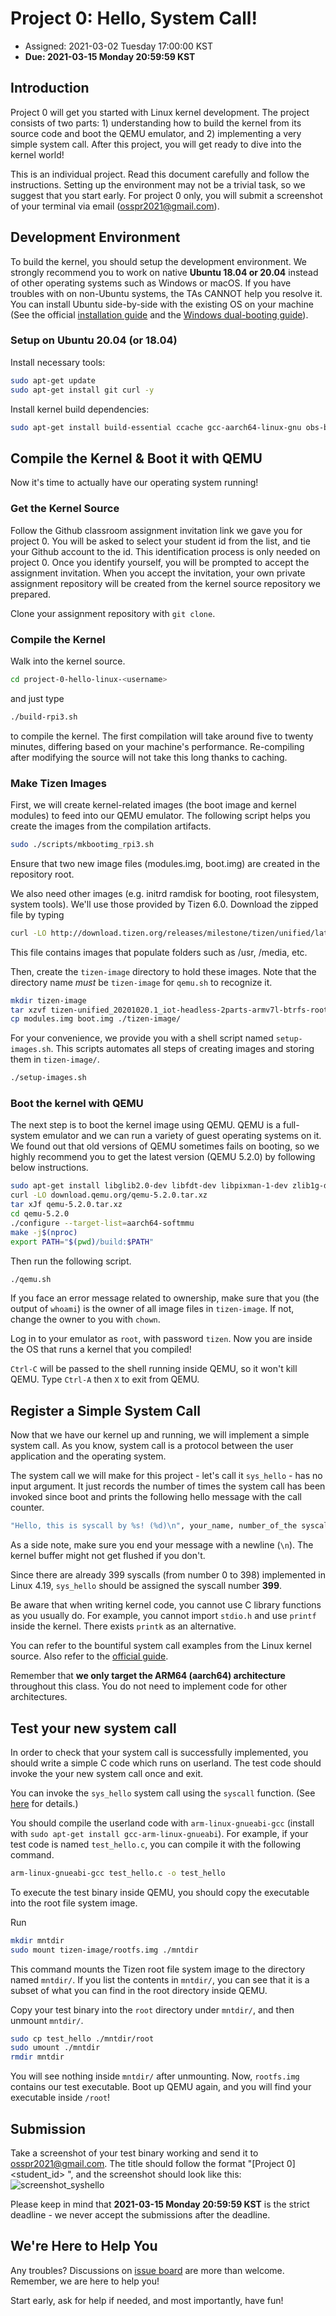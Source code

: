 # Project 0: Hello, System Call!


* Assigned: 2021-03-02 Tuesday 17:00:00 KST
* **Due: 2021-03-15 Monday 20:59:59 KST**

## Introduction

Project 0 will get you started with Linux kernel development. The project consists of two parts: 1) understanding how to build the kernel from its source code and boot the QEMU emulator, and 2) implementing a very simple system call. After this project, you will get ready to dive into the kernel world!

This is an individual project. Read this document carefully and follow the instructions. Setting up the environment may not be a trivial task, so we suggest that you start early. For project 0 only, you will submit a screenshot of your terminal via email ([osspr2021@gmail.com](mailto:osspr2021@gmail.com)).

## Development Environment

To build the kernel, you should setup the development environment. We strongly recommend you to work on native **Ubuntu 18.04 or 20.04** instead of other operating systems such as Windows or macOS. If you have troubles with on non-Ubuntu systems, the TAs CANNOT help you resolve it. You can install Ubuntu side-by-side with the existing OS on your machine (See the official [installation guide](https://help.ubuntu.com/lts/installation-guide/amd64/index.html) and the [Windows dual-booting guide](https://help.ubuntu.com/community/WindowsDualBoot)).

### Setup on Ubuntu 20.04 (or 18.04)

Install necessary tools:
```bash
sudo apt-get update
sudo apt-get install git curl -y
```

Install kernel build dependencies:
```bash
sudo apt-get install build-essential ccache gcc-aarch64-linux-gnu obs-build pv flex bison libssl-dev bv dosfstools kmod -y
```

## Compile the Kernel & Boot it with QEMU

Now it's time to actually have our operating system running!

### Get the Kernel Source

Follow the Github classroom assignment invitation link we gave you for project 0. You will be asked to select your student id from the list, and tie your Github account to the id. This identification process is only needed on project 0. Once you identify yourself, you will be prompted to accept the assignment invitation. When you accept the invitation, your own private assignment repository will be created from the kernel source repository we prepared.

Clone your assignment repository with `git clone`.

### Compile the Kernel

Walk into the kernel source.
```bash
cd project-0-hello-linux-<username>
```

and just type
```bash
./build-rpi3.sh
```
to compile the kernel. The first compilation will take around five to twenty minutes, differing based on your machine's performance. Re-compiling after modifying the source will not take this long thanks to caching.

### Make Tizen Images

First, we will create kernel-related images (the boot image and kernel modules) to feed into our QEMU emulator. The following script helps you create the images from the compilation artifacts. 
```bash
sudo ./scripts/mkbootimg_rpi3.sh
```
Ensure that two new image files (modules.img, boot.img) are created in the repository root.

We also need other images (e.g. initrd ramdisk for booting, root filesystem, system tools). We'll use those provided by Tizen 6.0. Download the zipped file by typing
```bash
curl -LO http://download.tizen.org/releases/milestone/tizen/unified/latest/images/standard/iot-headless-2parts-armv7l-btrfs-rootfs-rpi/tizen-unified_20201020.1_iot-headless-2parts-armv7l-btrfs-rootfs-rpi.tar.gz
```
This file contains images that populate folders such as /usr, /media, etc. 

Then, create the `tizen-image` directory to hold these images. Note that the directory name _must_ be `tizen-image` for `qemu.sh` to recognize it.

```bash
mkdir tizen-image
tar xzvf tizen-unified_20201020.1_iot-headless-2parts-armv7l-btrfs-rootfs-rpi.tar.gz -C ./tizen-image/
cp modules.img boot.img ./tizen-image/
```

For your convenience, we provide you with a shell script named `setup-images.sh`. This scripts automates all steps of creating images and storing them in `tizen-image/`. 
```bash
./setup-images.sh
```

### Boot the kernel with QEMU

The next step is to boot the kernel image using QEMU. QEMU is a full-system emulator and we can run a variety of guest operating systems on it. 
We found out that old versions of QEMU sometimes fails on booting, so we highly recommend you to get the latest version (QEMU 5.2.0) by following below instructions. 

```bash
sudo apt-get install libglib2.0-dev libfdt-dev libpixman-1-dev zlib1g-dev ninja-build -y
curl -LO download.qemu.org/qemu-5.2.0.tar.xz
tar xJf qemu-5.2.0.tar.xz
cd qemu-5.2.0
./configure --target-list=aarch64-softmmu
make -j$(nproc)
export PATH="$(pwd)/build:$PATH"
```

Then run the following script.
```bash
./qemu.sh
```
If you face an error message related to ownership, make sure that you (the output of `whoami`) is the owner of all image files in `tizen-image`. If not, change the owner to you with `chown`.

Log in to your emulator as `root`, with password `tizen`. Now you are inside the OS that runs a kernel that you compiled!

`Ctrl-C` will be passed to the shell running inside QEMU, so it won't kill QEMU. Type `Ctrl-A` then `X` to exit from QEMU.


## Register a Simple System Call 

Now that we have our kernel up and running, we will implement a simple system call. As you know, system call is a protocol between the user application and the operating system.

The system call we will make for this project - let's call it `sys_hello` - has no input argument. It just records the number of times the system call has been invoked since boot and prints the following hello message with the call counter.

```bash
"Hello, this is syscall by %s! (%d)\n", your_name, number_of_the syscall_called.
```

As a side note, make sure you end your message with a newline (`\n`). The kernel buffer might not get flushed if you don't.

Since there are already 399 syscalls (from number 0 to 398) implemented in Linux 4.19, `sys_hello` should be assigned the syscall number **399**. 

Be aware that when writing kernel code, you cannot use C library functions as you usually do. For example, you cannot import `stdio.h` and use `printf` inside the kernel. There exists `printk` as an alternative.

You can refer to the bountiful system call examples from the Linux kernel source. Also refer to the [official guide](https://www.kernel.org/doc/html/v4.19/process/adding-syscalls.html).

Remember that **we only target the ARM64 (aarch64) architecture** throughout this class. You do not need to implement code for other architectures. 

## Test your new system call

In order to check that your system call is successfully implemented, you should write a simple C code which runs on userland. The test code should invoke the your new system call once and exit.

You can invoke the `sys_hello` system call using the `syscall` function. (See [here](https://linux.die.net/man/2/syscall) for details.)

You should compile the userland code with `arm-linux-gnueabi-gcc` (install with `sudo apt-get install gcc-arm-linux-gnueabi`). For example, if your test code is named `test_hello.c`, you can compile it with the following command.

```bash
arm-linux-gnueabi-gcc test_hello.c -o test_hello
```
To execute the test binary inside QEMU, you should copy the executable into the root file system image.

Run
```bash
mkdir mntdir
sudo mount tizen-image/rootfs.img ./mntdir
```

This command mounts the Tizen root file system image to the directory named `mntdir/`. If you list the contents in `mntdir/`, you can see that it is a subset of what you can find in the root directory inside QEMU.

Copy your test binary into the `root` directory under `mntdir/`, and then unmount `mntdir/`. 
```bash
sudo cp test_hello ./mntdir/root
sudo umount ./mntdir
rmdir mntdir
```
You will see nothing inside `mntdir/` after unmounting. Now, `rootfs.img` contains our test executable.
Boot up QEMU again, and you will find your executable inside `/root`!

## Submission

Take a screenshot of your test binary working and send it to [osspr2021@gmail.com](mailto:osspr2021@gmail.com). The title should follow the format "[Project 0] <student_id> <name>", and the screenshot should look like this:
![screenshot_syshello](/doc/assets/syshello_example.png)

Please keep in mind that **2021-03-15 Monday 20:59:59 KST** is the strict deadline - we never accept the submissions after the deadline.


## We're Here to Help You

Any troubles? Discussions on [issue board](https://github.com/swsnu/osspr2021/issues) are more than welcome. Remember, we are here to help you!

Start early, ask for help if needed, and most importantly, have fun!
